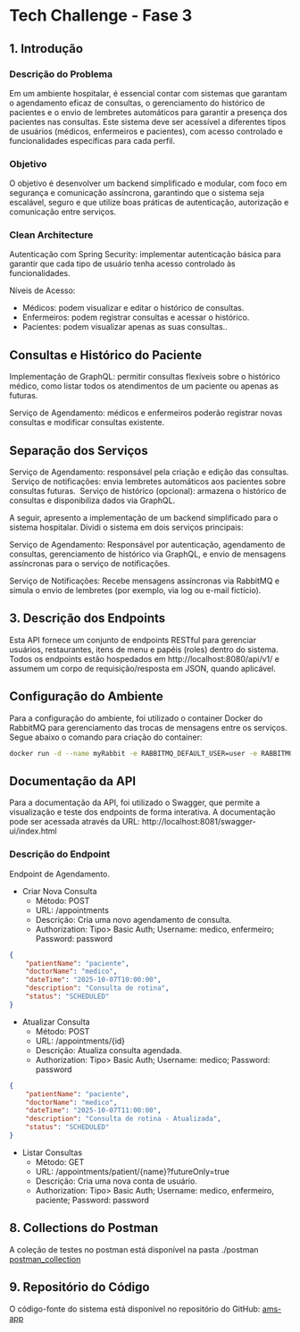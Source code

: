 # Tech Challenge - Fase 3

## 1. Introdução 

### Descrição do Problema
Em um ambiente hospitalar, é essencial contar com sistemas que garantam o agendamento eficaz de consultas, o gerenciamento do
histórico de pacientes e o envio de lembretes automáticos para garantir a presença dos pacientes nas consultas. Este sistema deve
ser acessível a diferentes tipos de usuários (médicos, enfermeiros e pacientes), com acesso controlado e funcionalidades específicas
para cada perfil.

### Objetivo

O objetivo é desenvolver um backend simplificado e modular, com foco em segurança e comunicação assíncrona, garantindo que o
sistema seja escalável, seguro e que utilize boas práticas de autenticação, autorização e comunicação entre serviços.

### Clean Architecture

Autenticação com Spring Security: implementar autenticação básica para garantir que cada tipo de usuário tenha acesso controlado às funcionalidades. ​

Níveis de Acesso:​
- Médicos: podem visualizar e editar o histórico de consultas.  ​
- Enfermeiros: podem registrar consultas e acessar o histórico.​
- Pacientes: podem visualizar apenas as suas consultas..

## Consultas e Histórico do Paciente

Implementação de GraphQL: permitir consultas flexíveis sobre o histórico médico, como listar todos os atendimentos de um paciente ou apenas as futuras.​

Serviço de Agendamento: médicos e enfermeiros poderão registrar novas consultas e modificar consultas existente.


## Separação dos Serviços

Serviço de Agendamento: responsável pela criação e edição das consultas. ​
Serviço de notificações: envia lembretes automáticos aos pacientes sobre consultas futuras. ​
Serviço de histórico (opcional): armazena o histórico de consultas e disponibiliza dados via GraphQL. ​


A seguir, apresento a implementação de um backend simplificado para o sistema hospitalar. Dividi o sistema em dois serviços principais:​
​

Serviço de Agendamento: Responsável por autenticação, agendamento de consultas, gerenciamento de histórico via GraphQL, e envio de mensagens assíncronas para o serviço de notificações.​

Serviço de Notificações: Recebe mensagens assíncronas via RabbitMQ e simula o envio de lembretes (por exemplo, via log ou e-mail fictício).



## 3. Descrição dos Endpoints

Esta API fornece um conjunto de endpoints RESTful para gerenciar usuários, restaurantes, itens de menu e papéis (roles) dentro do sistema.<br>
Todos os endpoints estão hospedados em http://localhost:8080/api/v1/ e assumem um corpo de requisição/resposta em JSON, quando aplicável.

## Configuração do Ambiente

Para a configuração do ambiente, foi utilizado o container Docker do RabbitMQ para gerenciamento das trocas de mensagens entre os serviços. Segue abaixo o comando para criação do container:

```bash
docker run -d --name myRabbit -e RABBITMQ_DEFAULT_USER=user -e RABBITMQ_DEFAULT_PASS=123456 -p 5672:5672 -p 8080:15672 rabbitmq:3-manageme
```

## Documentação da API

Para a documentação da API, foi utilizado o Swagger, que permite a visualização e teste dos endpoints de forma interativa. A documentação pode ser acessada através da URL: ​
http://localhost:8081/swagger-ui/index.html

### Descrição do Endpoint

Endpoint de Agendamento.

- Criar Nova Consulta
  - Método: POST
  - URL: /appointments
  - Descrição: Cria uma novo agendamento de consulta.
  - Authorization: Tipo> Basic Auth; Username: medico, enfermeiro; Password: password
  
```json
{
    "patientName": "paciente",
    "doctorName": "medico",
    "dateTime": "2025-10-07T10:00:00",
    "description": "Consulta de rotina",
    "status": "SCHEDULED"
}
```

- Atualizar Consulta
  - Método: POST
  - URL: /appointments/{id}
  - Descrição: Atualiza consulta agendada.
  - Authorization: Tipo> Basic Auth; Username: medico; Password: password
```json
{
    "patientName": "paciente",
    "doctorName": "medico",
    "dateTime": "2025-10-07T11:00:00",
    "description": "Consulta de rotina - Atualizada",
    "status": "SCHEDULED"
}
```

- Listar Consultas
  - Método: GET
  - URL: /appointments/patient/{name}?futureOnly=true
  - Descrição: Cria uma nova conta de usuário.
  - Authorization: Tipo> Basic Auth; Username: medico, enfermeiro, paciente; Password: password

## 8. Collections do Postman

A coleção de testes no postman está disponível na pasta ./postman
[postman_collection](.postman/TechChallenge3.postman_collection.json)

## 9. Repositório do Código
O código-fonte do sistema está disponível no repositório do GitHub: [ams-app](https://github.com/EduardoAguiarDeAraujo/eaa-postech-ams-app)
